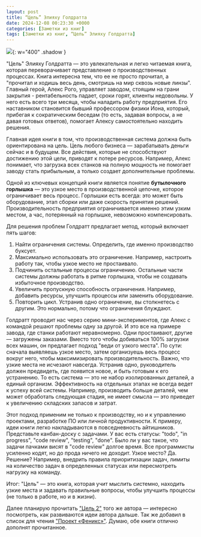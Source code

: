 ```yaml
---
layout: post
title: “Цель” Элияху Голдратта
date: 2024-12-08 00:23:30 +0000
categories: [Заметки из книг]
tags: [Заметки из книг, “Цель” Элияху Голдратта]
---
```


![](https://cdn.litres.ru/pub/c/cover_415/8648054.webp){:  w="400" .shadow }

"Цель" Элияху Голдратта — это увлекательная и легко читаемая книга, которая переворачивает представление о производственных процессах. Книга интересна тем, что ее не просто прочитал, а "прочитал и ходишь весь день, смотришь на мир сквозь новые линзы". Главный герой, Алекс Рого, управляет заводом, стоящим на грани закрытия - рентабельность падает, сроки горят, клиенты недовольны. У него есть всего три месяца, чтобы наладить работу предприятия. Его наставником становится бывший профессором физики Иона, который, прибегая к сократическим беседам (то есть, задавая вопросы, а не давая готовых ответов), помогает Алексу самостоятельно находить решения. 

Главная идея книги в том, что производственная система должна быть ориентирована на цель. Цель любого бизнеса — зарабатывать деньги сейчас и в будущем. Все действия, которые не способствуют достижению этой цели, приводят к потере ресурсов. Например, Алекс понимает, что загрузка всех станков на полную мощность не помогает заводу стать прибыльным, а только создает дополнительные проблемы.

Одной из ключевых концепций книги является понятие **бутылочного горлышка** — это узкое место в производственной цепочке, которое ограничивает весь процесс. Горлышки есть всегда: это может быть оборудование, этап сборки или даже скорость принятия решений. Производительность предприятия ограничивается именно этим узким местом, а час, потерянный на горлышке, невозможно компенсировать.

Для решения проблем Голдратт предлагает метод, который включает пять шагов:
1. Найти ограничения системы. Определить, где именно производство буксует.
2. Максимально использовать это ограничение. Например, настроить работу так, чтобы узкое место не простаивало.
3. Подчинить остальные процессы ограничению. Остальные части системы должны работать в ритме горлышка, чтобы не создавать избыточное производство.
4. Увеличить пропускную способность ограничения. Например, добавить ресурсы, улучшить процессы или заменить оборудование.
5. Повторить цикл. Устранив одно ограничение, вы столкнетесь с другим. Это нормально, потому что ограничения блуждают.

Голдратт проводит нас через серию мини-экспериментов, где Алекс с командой решают проблемы одну за другой. И это все на примере завода, где станки работают неравномерно. Одни простаивают, другие — загружены заказами. Вместо того чтобы добиваться 100% загрузки всех машин, он предлагает подход "веди от узкого места". По сути: сначала выявляешь узкое место, затем организуешь весь процесс вокруг него, чтобы максимизировать производительность.  Важно, что узкие места не исчезают навсегда. Устранив одно, руководитель должен предвидеть, где появится новое, и быть готовым к его устранению. То есть система — это не набор изолированных деталей, а единый организм. Эффективность на отдельных этапах не всегда ведет к успеху всей системы. Например, производить больше деталей, чем может обработать следующая стадия, не имеет смысла — это приведет к увеличению складских запасов и затрат.

Этот подход применим не только к производству, но и к управлению проектами, разработке ПО или личной продуктивности. К примеру, идеи книги легко накладываются в повседневность айтишников. Представьте канбан-доску с задачами. У вас есть статусы: "todo", "in progress", "code review", "testing", "done". Было ли у вас такое, что задачи пачками висят в "code review" долгое время. Все программисты усиленно кодят, но до прода ничего не доходит. Узкое место? Да. Решение? Например, внедрить правила приоритизации задач, лимиты на количество задач в определенных статусах или пересмотреть нагрузку на команду.

Итог: "Цель" — это книга, которая учит мыслить системно, находить узкие места и задавать правильные вопросы, чтобы улучшить процессы (не только в работе, но и в жизни).

Далее планирую прочитать ["Цель 2"](https://www.litres.ru/book/eliyahu-goldratt/cel-2-delo-ne-v-vezenii-7709166/) того же автора — интересно посмотреть, как развиваются идеи автора дальше. Так же добавил в список для чтения ["Проект «Феникс»"](https://www.litres.ru/book/dzhin-kim/proekt-feniks-roman-o-tom-kak-devops-menyaet-biznes-k-luchshemu-11083697/). Думаю, обе книги отлично дополнят прочитанное.
